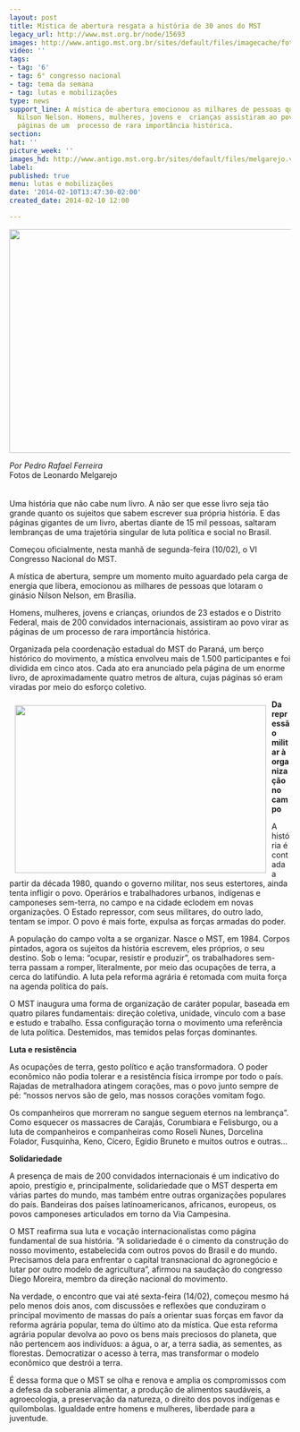 ```yaml
---
layout: post
title: Mística de abertura resgata a história de 30 anos do MST
legacy_url: http://www.mst.org.br/node/15693
images: http://www.antigo.mst.org.br/sites/default/files/imagecache/foto_destaque/melgarejo.v01.jpg
video: ''
tags:
- tag: '6'
- tag: 6° congresso nacional
- tag: tema da semana
- tag: lutas e mobilizações
type: news
support_line: A mística de abertura emocionou as milhares de pessoas que lotaram o  ginásio
  Nilson Nelson. Homens, mulheres, jovens e  crianças assistiram ao povo virar as
  páginas de um  processo de rara importância histórica.
section: 
hat: ''
picture_week: ''
images_hd: http://www.antigo.mst.org.br/sites/default/files/melgarejo.v01.jpg
label: 
published: true
menu: lutas e mobilizações
date: '2014-02-10T13:47:30-02:00'
created_date: 2014-02-10 12:00

---
```

<p style="text-align: center;"><img alt="" src="http://www.antigo.mst.org.br/sites/default/files/melgarejo.jpg" height="400" width="600"></p><p><em>Por Pedro Rafael Ferreira</em><br>Fotos de Leonardo Melgarejo<br><br><br>Uma história que não cabe num livro. A não ser que esse livro seja tão grande quanto os sujeitos que sabem escrever sua própria história. E das páginas gigantes de um livro, abertas diante de 15 mil pessoas, saltaram lembranças de uma trajetória singular de luta política e social no Brasil.</p><p>Começou oficialmente, nesta manhã de segunda-feira (10/02), o VI Congresso Nacional do MST.</p><p>A mística de abertura, sempre um momento muito aguardado pela carga de energia que libera, emocionou as milhares de pessoas que lotaram o ginásio Nilson Nelson, em Brasília.</p><p>Homens, mulheres, jovens e crianças, oriundos de 23 estados e o Distrito Federal, mais de 200 convidados internacionais, assistiram ao povo virar as páginas de um processo de rara importância histórica.</p><p>Organizada pela coordenação estadual do MST do Paraná, um berço histórico do movimento, a mística envolveu mais de 1.500 participantes e foi dividida em cinco atos. Cada ato era anunciado pela página de um enorme livro, de aproximadamente quatro metros de altura, cujas páginas só eram viradas por meio do esforço coletivo.&nbsp;&nbsp;</p><p><strong><img alt="" src="http://www.antigo.mst.org.br/sites/default/files/melgarejo1.jpg" align="left" height="300" hspace="10" vspace="10" width="450">Da repressão militar à organização no campo</strong></p><p>A história é contada a partir da década 1980, quando o governo militar, nos seus estertores, ainda tenta infligir o povo. Operários e trabalhadores urbanos, indígenas e camponeses sem-terra, no campo e na cidade eclodem em novas organizações. O Estado repressor, com seus militares, do outro lado, tentam se impor. O povo é mais forte, expulsa as forças armadas do poder.</p><p>A população do campo volta a se organizar. Nasce o MST, em 1984. Corpos pintados, agora os sujeitos da história escrevem, eles próprios, o seu destino. Sob o lema: “ocupar, resistir e produzir”, os trabalhadores sem-terra passam a romper, literalmente, por meio das ocupações de terra, a cerca do latifúndio. A luta pela reforma agrária é retomada com muita força na agenda política do país.</p><p>O MST inaugura uma forma de organização de caráter popular, baseada em quatro pilares fundamentais: direção coletiva, unidade, vínculo com a base e estudo e trabalho. Essa configuração torna o movimento uma referência de luta política. Destemidos, mas temidos pelas forças dominantes.</p><p><strong>Luta e resistência</strong></p><p>As ocupações de terra, gesto político e ação transformadora. O poder econômico não podia tolerar e a resistência física irrompe por todo o país. Rajadas de metralhadora atingem corações, mas o povo junto sempre de pé: “nossos nervos são de gelo, mas nossos corações vomitam fogo.</p><p>Os companheiros que morreram no sangue seguem eternos na lembrança”. Como esquecer os massacres de Carajás, Corumbiara e Felisburgo, ou a luta de companheiros e companheiras como Roseli Nunes, Dorcelina Folador, Fusquinha, Keno, Cícero, Egídio Bruneto e muitos outros e outras...</p><p><strong>Solidariedade</strong></p><p>A presença de mais de 200 convidados internacionais é um indicativo do apoio, prestígio e, principalmente, solidariedade que o MST desperta em várias partes do mundo, mas também entre outras organizações populares do país. Bandeiras dos países latinoamericanos, africanos, europeus, os povos camponeses articulados em torno da Via Campesina.</p><p>O MST reafirma sua luta e vocação internacionalistas como página fundamental de sua história. “A solidariedade é o cimento da construção do nosso movimento, estabelecida com outros povos do Brasil e do mundo. Precisamos dela para enfrentar o capital transnacional do agronegócio e lutar por outro modelo de agricultura”, afirmou na saudação do congresso Diego Moreira, membro da direção nacional do movimento.</p><p>Na verdade, o encontro que vai até sexta-feira (14/02), começou mesmo há pelo menos dois anos, com discussões e reflexões que conduziram o principal movimento de massas do país a orientar suas forças em favor da reforma agrária popular, tema do último ato da mística. Que esta reforma agrária popular devolva ao povo os bens mais preciosos do planeta, que não pertencem aos indivíduos: a água, o ar, a terra sadia, as sementes, as florestas. Democratizar o acesso à terra, mas transformar o modelo econômico que destrói a terra.</p><p>É dessa forma que o MST se olha e renova e amplia os compromissos com a defesa da soberania alimentar, a produção de alimentos saudáveis, a agroecologia, a preservação da natureza, o direito dos povos indígenas e quilombolas. Igualdade entre homens e mulheres, liberdade para a juventude.</p>
